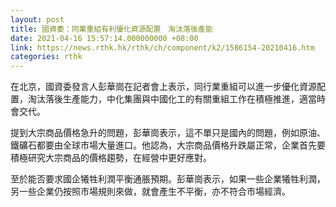 ```yaml
---
layout: post
title: 國資委：同業重組有利優化資源配置　淘汰落後產能
date: 2021-04-16 15:57:14.000000000 +08:00
link: https://news.rthk.hk/rthk/ch/component/k2/1586154-20210416.htm
categories: rthk
---
```


在北京，國資委發言人彭華崗在記者會上表示，同行業重組可以進一步優化資源配置，淘汰落後生產能力，中化集團與中國化工的有關重組工作在積極推進，適當時會交代。

提到大宗商品價格急升的問題，彭華崗表示，這不單只是國內的問題，例如原油、鐵礦石都要由全球市場大量進口。他認為，大宗商品價格升跌屬正常，企業首先要積極研究大宗商品的價格趨勢，在經營中更好應對。

至於能否要求國企犧牲利潤平衡通脹預期。彭華崗表示，如果一些企業犧牲利潤，另一些企業仍按照市場規則來做，就會產生不平衡，亦不符合市場經濟。
